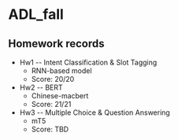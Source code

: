 # ADL_fall

## Homework records
* Hw1 -- Intent Classification & Slot Tagging
  * RNN-based model
  * Score: 20/20
* Hw2 -- BERT
  * Chinese-macbert
  * Score: 21/21
* Hw3 -- Multiple Choice & Question Answering 
  * mT5
  * Score: TBD
